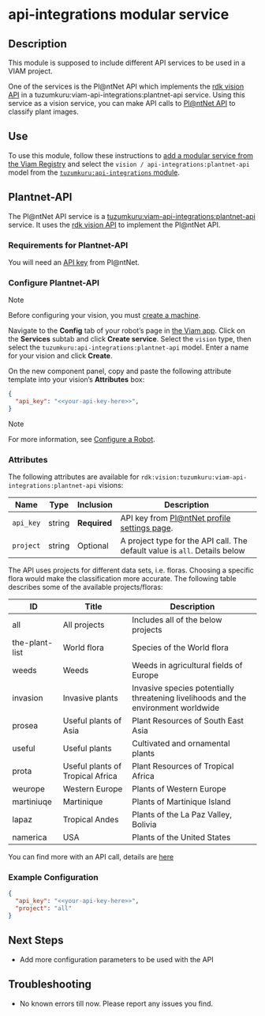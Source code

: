# api-integrations modular service

## Description

This module is supposed to include different API services to be used in a VIAM project.

One of the services is the Pl@ntNet API which implements the [rdk vision API](https://github.com/rdk/vision-api) in a tuzumkuru:viam-api-integrations:plantnet-api service. Using this service as a vision service, you can make API calls to [Pl@ntNet API](https://plantnet.org) to classify plant images.

## Use

To use this module, follow these instructions to [add a modular service from the Viam Registry](https://docs.viam.com/registry/configure/#add-a-modular-service-from-the-viam-registry) and select the `vision / api-integrations:plantnet-api` model from the [`tuzumkuru:api-integrations` module](https://app.viam.com/module/tuzumkuru/api-integrations).


## Plantnet-API

The Pl@ntNet API service is a [tuzumkuru:viam-api-integrations:plantnet-api](https://app.viam.com/module/tuzumkuru/api-integrations/plantnet-api) service. It uses the [rdk vision API](https://github.com/rdk/vision-api) to implement the Pl@ntNet API.

### Requirements for Plantnet-API

You will need an [API key](https://plantnet.org/account/api/) from Pl@ntNet.


### Configure Plantnet-API

> [!NOTE]  
> Before configuring your vision, you must [create a machine](https://docs.viam.com/manage/fleet/machines/#add-a-new-machine).

Navigate to the **Config** tab of your robot’s page in [the Viam app](https://app.viam.com/).
Click on the **Services** subtab and click **Create service**.
Select the `vision` type, then select the `tuzumkuru:api-integrations:plantnet-api` model. 
Enter a name for your vision and click **Create**.

On the new component panel, copy and paste the following attribute template into your vision’s **Attributes** box:

```json
{
  "api_key": "<<your-api-key-here>>",
}
```

> [!NOTE]  
> For more information, see [Configure a Robot](https://docs.viam.com/manage/configuration/).

### Attributes

The following attributes are available for `rdk:vision:tuzumkuru:viam-api-integrations:plantnet-api` visions:

| Name | Type | Inclusion | Description |
| ---- | ---- | --------- | ----------- |
| `api_key` | string | **Required** |  API key from [Pl@ntNet profile settings page](https://my.plantnet.org/account/settings). |
| `project` | string | Optional |  A project type for the API call. The default value is `all`. Details below |

The API uses projects for different data sets, i.e. floras. Choosing a specific flora would make the classification more accurate. The following table describes some of the available projects/floras:

| ID          | Title                                     | Description                                                                       |
|-------------|-------------------------------------------|-----------------------------------------------------------------------------------|
| all         | All projects                              | Includes all of the below projects                                                 |
| the-plant-list | World flora                           | Species of the World flora                                                        |
| weeds       | Weeds                                     | Weeds in agricultural fields of Europe                                            |
| invasion    | Invasive plants                           | Invasive species potentially threatening livelihoods and the environment worldwide |
| prosea      | Useful plants of Asia                    | Plant Resources of South East Asia                                                |
| useful      | Useful plants                             | Cultivated and ornamental plants                                                  |
| prota       | Useful plants of Tropical Africa          | Plant Resources of Tropical Africa                                                |
| weurope     | Western Europe                            | Plants of Western Europe                                                          |
| martiniuqe  | Martinique                                | Plants of Martinique Island                                                       |
| lapaz       | Tropical Andes                            | Plants of the La Paz Valley, Bolivia                                               |
| namerica    | USA                                       | Plants of the United States                                                        |

You can find more with an API call, details are [here](https://my-api.plantnet.org/#/my-api/getV2Projects)

### Example Configuration

```json
{
  "api_key": "<<your-api-key-here>>",
  "project": "all" 
}
```

## Next Steps

- Add more configuration parameters to be used with the API

## Troubleshooting

- No known errors till now. Please report any issues you find. 
